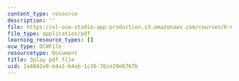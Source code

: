 ```yaml
---
content_type: resource
description: ''
file: https://ol-ocw-studio-app-production.s3.amazonaws.com/courses/6-0001-introduction-to-computer-science-and-programming-in-python-fall-2016/1a4842e8b4a1b4ab1c2676ce20e6767b_P-0w8xWcnDQ.pdf
file_type: application/pdf
learning_resource_types: []
ocw_type: OCWFile
resourcetype: Document
title: 3play pdf file
uid: 1a4842e8-b4a1-b4ab-1c26-76ce20e6767b
---
```

